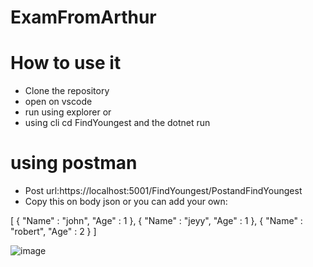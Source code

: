# ExamFromArthur
# How to use it
* Clone the repository
* open on vscode
* run using explorer or
* using cli cd FindYoungest and the dotnet run


# using postman
* Post url:https://localhost:5001/FindYoungest/PostandFindYoungest
* Copy this on body json or you can add your own:

[
{
"Name" : "john",
"Age" : 1
},
{
"Name" : "jeyy",
"Age" : 1
},
{
"Name" : "robert",
 "Age" : 2
}
]

![image](https://user-images.githubusercontent.com/62554535/95705047-4f90b780-0c85-11eb-8f37-cf7f438a8489.png)
